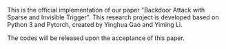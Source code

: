 This is the official implementation of our paper "Backdoor Attack with Sparse and Invisible Trigger". This research project is developed based on Python 3 and Pytorch, created by Yinghua Gao and Yiming Li.

The codes will be released upon the acceptance of this paper. 
